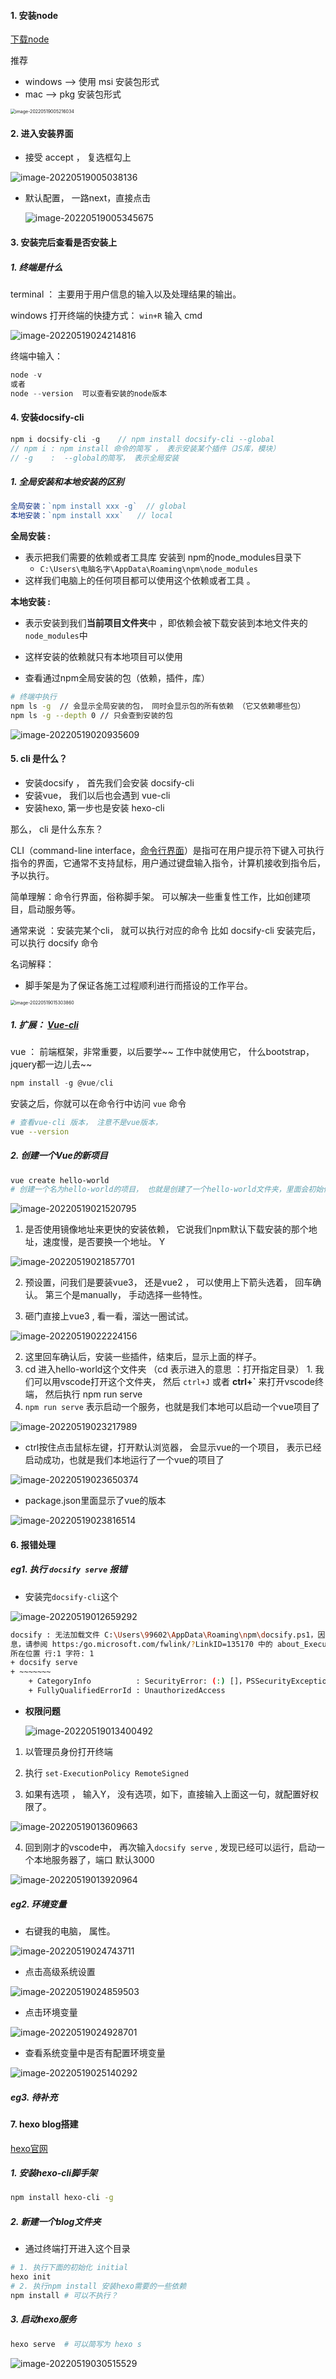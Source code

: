 #### 1. 安装node

[下载node](https://nodejs.org/zh-cn/download/) 

推荐



- windows  --> 使用 msi 安装包形式
- mac  -->  pkg 安装包形式

<img src=".\imgs\image-20220519005216034.png" alt="image-20220519005216034" style="zoom:50%;" />

#### 2. 进入安装界面

- 接受 accept ， 复选框勾上

![image-20220519005038136](.\imgs\image-20220519005038136.png)

- 默认配置， 一路next，直接点击

  ![image-20220519005345675](.\imgs\image-20220519005345675.png)



#### 3. 安装完后查看是否安装上

##### 1. 终端是什么

terminal ： 主要用于用户信息的输入以及处理结果的输出。

windows 打开终端的快捷方式： `win+R` 输入 cmd

![image-20220519024214816](.\imgs\image-20220519024214816.png)

终端中输入：

```js
node -v 
或者 
node --version  可以查看安装的node版本
```

#### 4. 安装docsify-cli

```js
npm i docsify-cli -g    // npm install docsify-cli --global
// npm i : npm install 命令的简写 ， 表示安装某个插件（JS库，模块）
// -g    :  --global的简写， 表示全局安装    
```

##### 1. 全局安装和本地安装的区别

```js
全局安装：`npm install xxx -g`  // global
本地安装：`npm install xxx`   // local
```

 **全局安装 :**  

- 表示把我们需要的依赖或者工具库 安装到 npm的node_modules目录下
  -  `C:\Users\电脑名字\AppData\Roaming\npm\node_modules` 
-  这样我们电脑上的任何项目都可以使用这个依赖或者工具 。

**本地安装 :**  

- 表示安装到我们**当前项目文件夹**中 ，即依赖会被下载安装到本地文件夹的`node_modules`中
- 这样安装的依赖就只有本地项目可以使用



- 查看通过npm全局安装的包（依赖，插件，库）

```bash
# 终端中执行
npm ls -g  // 会显示全局安装的包， 同时会显示包的所有依赖 （它又依赖哪些包）
npm ls -g --depth 0 // 只会查到安装的包
```

![image-20220519020935609](.\imgs\image-20220519020935609.png)



#### 5. cli 是什么？

- 安装docsify ， 首先我们会安装 docsify-cli
- 安装vue， 我们以后也会遇到 vue-cli
- 安装hexo,  第一步也是安装 hexo-cli 

那么， cli 是什么东东？

 CLI（command-line interface，[命令行界面](http://baike.baidu.com/view/5483485.htm)）是指可在用户提示符下键入可执行指令的界面，它通常不支持鼠标，用户通过键盘输入指令，计算机接收到指令后，予以执行。



简单理解：命令行界面，俗称脚手架。 可以解决一些重复性工作，比如创建项目，启动服务等。

通常来说 ：安装完某个cli， 就可以执行对应的命令  比如 docsify-cli 安装完后， 可以执行 docsify 命令



名词解释：

- 脚手架是为了保证各施工过程顺利进行而搭设的工作平台。

<img src=".\imgs\image-20220519015303860.png" alt="image-20220519015303860" style="zoom:50%;" />

##### 1. 扩展： [Vue-cli](https://cli.vuejs.org/zh/guide/installation.html)

vue ： 前端框架，非常重要，以后要学~~ 工作中就使用它， 什么bootstrap，jquery都一边儿去~~

```js
npm install -g @vue/cli
```

安装之后，你就可以在命令行中访问 `vue` 命令

```bash
# 查看vue-cli 版本， 注意不是vue版本，
vue --version
```

##### 2. **创建一个Vue的新项目**

```bash
vue create hello-world
# 创建一个名为hello-world的项目， 也就是创建了一个hello-world文件夹，里面会初始化很多vue的相关项目代码
```

![image-20220519021520795](.\imgs\image-20220519021520795.png)

1. 是否使用镜像地址来更快的安装依赖， 它说我们npm默认下载安装的那个地址，速度慢，是否要换一个地址。  Y

![image-20220519021857701](.\imgs\image-20220519021857701.png)

2.  预设置，问我们是要装vue3， 还是vue2  ， 可以使用上下箭头选着， 回车确认。 第三个是manually， 手动选择一些特性。

   1. 砸门直接上vue3 ,  看一看，溜达一圈试试。

   ![image-20220519022224156](.\imgs\image-20220519022224156.png)

   2.  这里回车确认后，安装一些插件，结束后，显示上面的样子。  
   3.  cd 进入hello-world这个文件夹   （cd 表示进入的意思 ：打开指定目录）
      1. 我们可以用vscode打开这个文件夹， 然后 `ctrl+J` 或者 **ctrl+`** 来打开vscode终端， 然后执行 npm run serve 
   4. `npm run serve`  表示启动一个服务，也就是我们本地可以启动一个vue项目了

   ![image-20220519023217989](.\imgs\image-20220519023217989.png)

   - ctrl按住点击鼠标左键，打开默认浏览器， 会显示vue的一个项目， 表示已经启动成功，也就是我们本地运行了一个vue的项目了

   ![image-20220519023650374](.\imgs\image-20220519023650374.png)

- package.json里面显示了vue的版本

![image-20220519023816514](.\imgs\image-20220519023816514.png)



#### 6. 报错处理

##### eg1.  执行 `docsify serve` 报错

- 安装完`docsify-cli`这个

![image-20220519012659292](.\imgs\image-20220519012659292.png)

```bash
docsify : 无法加载文件 C:\Users\99602\AppData\Roaming\npm\docsify.ps1，因为在此系统上禁止运行脚本。有关详细信
息，请参阅 https:/go.microsoft.com/fwlink/?LinkID=135170 中的 about_Execution_Policies。
所在位置 行:1 字符: 1
+ docsify serve
+ ~~~~~~~
    + CategoryInfo          : SecurityError: (:) []，PSSecurityException
    + FullyQualifiedErrorId : UnauthorizedAccess
```

- **权限问题**

  ![image-20220519013400492](.\imgs\image-20220519013400492.png)

1. 以管理员身份打开终端

2. 执行 `set-ExecutionPolicy RemoteSigned`
3. 如果有选项 ， 输入Y， 没有选项，如下，直接输入上面这一句，就配置好权限了。

![image-20220519013609663](.\imgs\image-20220519013609663.png)

4. 回到刚才的vscode中， 再次输入`docsify serve` , 发现已经可以运行，启动一个本地服务器了，端口 默认3000

![image-20220519013920964](.\imgs\image-20220519013920964.png)

##### eg2.  环境变量

- 右键我的电脑， 属性。

![image-20220519024743711](.\imgs\image-20220519024743711.png)

- 点击高级系统设置

![image-20220519024859503](.\imgs\image-20220519024859503.png)

- 点击环境变量

![image-20220519024928701](.\imgs\image-20220519024928701.png)

- 查看系统变量中是否有配置环境变量

![image-20220519025140292](.\imgs\image-20220519025140292.png)

##### eg3. 待补充

#### 7. hexo blog搭建

[hexo官网](https://hexo.io/zh-cn/)

##### 1. 安装hexo-cli脚手架

```bash
npm install hexo-cli -g
```

##### 2. 新建一个blog文件夹

- 通过终端打开进入这个目录

```bash
# 1. 执行下面的初始化 initial
hexo init
# 2. 执行npm install 安装hexo需要的一些依赖
npm install # 可以不执行？
```

##### 3. 启动hexo服务

```bash
hexo serve  # 可以简写为 hexo s
```

![image-20220519030515529](${imgs}/image-20220519030515529.png)